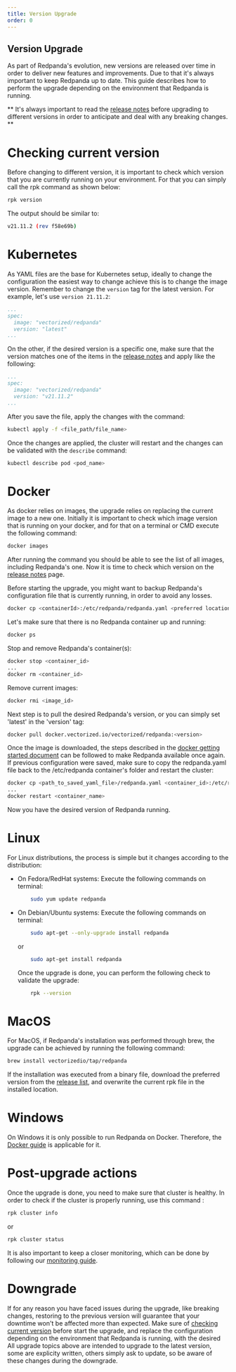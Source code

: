 ```yaml
---
title: Version Upgrade
order: 0
---
```


## Version Upgrade

As part of Redpanda's evolution, new versions are released over time in order to deliver new features and improvements.
Due to that it's always important to keep Redpanda up to date. This guide describes how to perform the upgrade depending on the environment that Redpanda is running.

** It's always important to read the [release notes](https://github.com/vectorizedio/redpanda/releases) before upgrading to different versions in order to anticipate and deal with any breaking changes. **

# Checking current version

Before changing to different version, it is important to check which version that you are currently running on your environment.
For that you can simply call the rpk command as shown below:
```bash
rpk version
```

The output should be similar to:
```bash
v21.11.2 (rev f58e69b)
```

# Kubernetes
As YAML files are the base for Kubernetes setup, ideally to change the configuration the easiest way to change achieve this is to change the image version. Remember to change the `version` tag  for the latest version. For example, let's use `version 21.11.2`: 
```yaml
...
spec:
  image: "vectorized/redpanda"
  version: "latest"
...
```
On the other, if the desired version is a specific one, make sure that the version matches one of the items in the [release notes](https://github.com/vectorizedio/redpanda/releases) and apply like the following:
```yaml
...
spec:
  image: "vectorized/redpanda"
  version: "v21.11.2"
...
```
After you save the file, apply the changes with the command:
```bash
kubectl apply -f <file_path/file_name>
```
Once the changes are applied, the cluster will restart and the changes can be validated with the `describe` command:
```bash
kubectl describe pod <pod_name>
```

# Docker
As docker relies on images, the upgrade relies on replacing the current image to a new one.
Initially it is important to check which image version that is running on your docker, and for that on a terminal or CMD execute the following command:

```bash
docker images
```

After running the command you should be able to see the list of all images, including Redpanda's one. Now it is time to check which version on the [release notes](https://github.com/vectorizedio/redpanda/releases) page.

Before starting the upgrade, you might want to backup Redpanda's configuration file that is currently running, in order to avoid any losses.

```bash
docker cp <containerId>:/etc/redpanda/redpanda.yaml <preferred location>
```

Let's make sure that there is no Redpanda container up and running:

```bash
docker ps
```

Stop and remove Redpanda's container(s):

```bash
docker stop <container_id>
...
docker rm <container_id>
```

Remove current images:

```bash
docker rmi <image_id>
```

Next step is to pull the desired Redpanda's version, or you can simply set 'latest' in the 'version' tag:
```bash
docker pull docker.vectorized.io/vectorized/redpanda:<version>
```

Once the image is downloaded, the steps described in the [docker getting started document](./quick-start-docker.md) can be followed to make Redpanda available once again.
If previous configuration were saved, make sure to copy the redpanda.yaml file back to the /etc/redpanda container's folder and restart the cluster:
```bash
docker cp <path_to_saved_yaml_file>/redpanda.yaml <container_id>:/etc/redpanda
...
docker restart <container_name>
```

Now you have the desired version of Redpanda running.

# Linux
For Linux distributions, the process is simple but it changes according to the distribution:
- On Fedora/RedHat systems:
    Execute the following commands on terminal:
    ```bash
        sudo yum update redpanda
    ```
- On Debian/Ubuntu systems:
    Execute the following commands on terminal:
    ```bash
        sudo apt-get --only-upgrade install redpanda
    ```
    or
    ```bash
        sudo apt-get install redpanda
    ```
    Once the upgrade is done, you can perform the following check to validate the upgrade:
    ```bash
        rpk --version
    ```

# MacOS
For MacOS, if Redpanda's installation was performed through brew, the upgrade can be achieved by running the following command:
```bash
brew install vectorizedio/tap/redpanda
```
If the installation was executed from a binary file, download the preferred version from the [release list](https://github.com/vectorizedio/redpanda/releases), and overwrite the current rpk file in the installed location.
 

# Windows
On Windows it is only possible to run Redpanda on Docker. Therefore, the [Docker guide](#docker) is applicable for it.

# Post-upgrade actions
Once the upgrade is done, you need to make sure that cluster is healthy.
In order to check if the cluster is properly running, use this command :
```bash
rpk cluster info
```
or
```bash
rpk cluster status
```
It is also important to keep a closer monitoring, which can be done by following our [monitoring guide](./monitoring.md).

# Downgrade
If for any reason you have faced issues during the upgrade, like breaking changes, restoring to the previous version will guarantee that your downtime won't be affected more than expected.
Make sure of [checking current version](#checking-current-version) before start the upgrade, and replace the configuration depending on the environment that Redpanda is running, with the desired 
All upgrade topics above are intended to upgrade to the latest version, some are explicity written, others simply ask to update, so be aware of these changes during the downgrade.